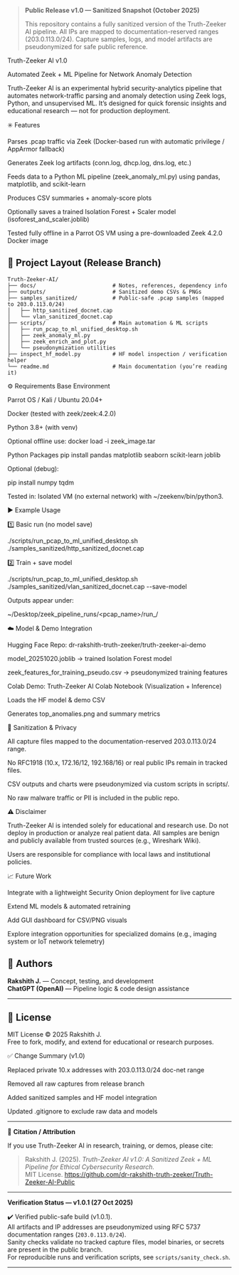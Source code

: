 > **Public Release v1.0 — Sanitized Snapshot (October 2025)**
> 
> This repository contains a fully sanitized version of the Truth-Zeeker AI pipeline.
> All IPs are mapped to documentation-reserved ranges (203.0.113.0/24).
> Capture samples, logs, and model artifacts are pseudonymized for safe public reference.

Truth-Zeeker AI v1.0

Automated Zeek + ML Pipeline for Network Anomaly Detection

Truth-Zeeker AI is an experimental hybrid security-analytics pipeline that automates network-traffic parsing and anomaly detection using Zeek logs, Python, and unsupervised ML.
It’s designed for quick forensic insights and educational research — not for production deployment.

✳️ Features

Parses .pcap traffic via Zeek (Docker-based run with automatic privilege / AppArmor fallback)

Generates Zeek log artifacts (conn.log, dhcp.log, dns.log, etc.)

Feeds data to a Python ML pipeline (zeek_anomaly_ml.py) using pandas, matplotlib, and scikit-learn

Produces CSV summaries + anomaly-score plots

Optionally saves a trained Isolation Forest + Scaler model (isoforest_and_scaler.joblib)

Tested fully offline in a Parrot OS VM using a pre-downloaded Zeek 4.2.0 Docker image

## 📁 Project Layout (Release Branch)

```text
Truth-Zeeker-AI/
├── docs/                        # Notes, references, dependency info
├── outputs/                     # Sanitized demo CSVs & PNGs
├── samples_sanitized/           # Public-safe .pcap samples (mapped to 203.0.113.0/24)
│   ├── http_sanitized_docnet.cap
│   └── vlan_sanitized_docnet.cap
├── scripts/                     # Main automation & ML scripts
│   ├── run_pcap_to_ml_unified_desktop.sh
│   ├── zeek_anomaly_ml.py
│   ├── zeek_enrich_and_plot.py
│   └── pseudonymization utilities
├── inspect_hf_model.py          # HF model inspection / verification helper
└── readme.md                    # Main documentation (you’re reading it)
```

⚙️ Requirements
Base Environment

Parrot OS / Kali / Ubuntu 20.04+

Docker (tested with zeek/zeek:4.2.0)

Python 3.8+ (with venv)

Optional offline use: docker load -i zeek_image.tar

Python Packages
pip install pandas matplotlib seaborn scikit-learn joblib


Optional (debug):

pip install numpy tqdm


Tested in: Isolated VM (no external network) with ~/zeekenv/bin/python3.

▶️ Example Usage

1️⃣ Basic run (no model save)

./scripts/run_pcap_to_ml_unified_desktop.sh ./samples_sanitized/http_sanitized_docnet.cap


2️⃣ Train + save model

./scripts/run_pcap_to_ml_unified_desktop.sh ./samples_sanitized/vlan_sanitized_docnet.cap --save-model


Outputs appear under:

~/Desktop/zeek_pipeline_runs/<pcap_name>/run_<timestamp>/

☁️ Model & Demo Integration

Hugging Face Repo: dr-rakshith-truth-zeeker/truth-zeeker-ai-demo

model_20251020.joblib → trained Isolation Forest model

zeek_features_for_training_pseudo.csv → pseudonymized training features

Colab Demo: Truth-Zeeker AI Colab Notebook (Visualization + Inference)

Loads the HF model & demo CSV

Generates top_anomalies.png and summary metrics

🔐 Sanitization & Privacy

All capture files mapped to the documentation-reserved 203.0.113.0/24 range.

No RFC1918 (10.x, 172.16/12, 192.168/16) or real public IPs remain in tracked files.

CSV outputs and charts were pseudonymized via custom scripts in scripts/.

No raw malware traffic or PII is included in the public repo.

⚠️ Disclaimer

Truth-Zeeker AI is intended solely for educational and research use.
Do not deploy in production or analyze real patient data.
All samples are benign and publicly available from trusted sources (e.g., Wireshark Wiki).

Users are responsible for compliance with local laws and institutional policies.

📈 Future Work

Integrate with a lightweight Security Onion deployment for live capture

Extend ML models & automated retraining

Add GUI dashboard for CSV/PNG visuals

Explore integration opportunities for specialized domains (e.g., imaging system or IoT network telemetry)

## 🧠 Authors
**Rakshith J.** — Concept, testing, and development  
**ChatGPT (OpenAI)** — Pipeline logic & code design assistance

---

## 📜 License
MIT License © 2025 Rakshith J.  
Free to fork, modify, and extend for educational or research purposes.


✅ Change Summary (v1.0)

Replaced private 10.x addresses with 203.0.113.0/24 doc-net range

Removed all raw captures from release branch

Added sanitized samples and HF model integration

Updated .gitignore to exclude raw data and models

---

📘 **Citation / Attribution**

If you use Truth-Zeeker AI in research, training, or demos, please cite:

> Rakshith J. (2025). *Truth-Zeeker AI v1.0: A Sanitized Zeek + ML Pipeline for Ethical Cybersecurity Research.*  
> MIT License. https://github.com/dr-rakshith-truth-zeeker/Truth-Zeeker-AI-Public
---

**Verification Status — v1.0.1 (27 Oct 2025)**

✔️ Verified public-safe build (v1.0.1).  
All artifacts and IP addresses are pseudonymized using RFC 5737 documentation ranges (`203.0.113.0/24`).  
Sanity checks validate no tracked capture files, model binaries, or secrets are present in the public branch.  
For reproducible runs and verification scripts, see `scripts/sanity_check.sh`.

---

